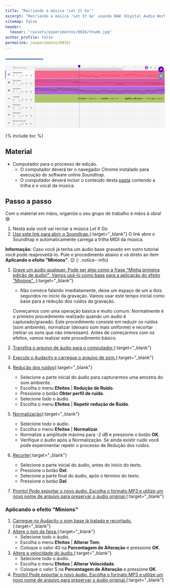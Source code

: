 ```yaml
---
title: "Recriando a música 'Let It Go'"
excerpt: "Recriando a música 'Let It Go' usando DAW (Digital Audio Workstation - Estação de Trabalho de Áudio Digital)"
sitemap: false 
header: 
  teaser: "/assets/experimentos/0016/thumb.jpg" 
author_profile: false
permalink: /experimento/0016/
---
```

![Linha separadora](/assets/images/line.jpg)

![Músicas usando DAW](/assets/experimentos/0016/thumb.png)

{% include toc %}

## Material
* Computador para o processo de edição. 
  * O computador deverá ter o navegador Chrome instalado para execução do software online *Soundtrap*.
  * O computador deverá incluir o conteúdo desta [pasta](https://drive.google.com/open?id=1NTF7GeiizvQtnb-wEr44QlsI-FKMMRZK) contendo a trilha e o vocal da música.

## Passo a passo
Com o material em mãos, organize o seu grupo de trabalho e mãos à obra! :smile:

1. Nesta aula você vai recriar a música *Let It Go*.
1. [Use este link para abrir o Soundtrap.](https://www.soundtrap.com/studio/?import_url=https://criatividade.digital/assets/experimentos/0016/LetItGo.mid&import_url_type=midi&import_url_title=Let+it+go){:target="_blank"} O link abre o Soundtrap e automaticamente carrega a trilha MIDI da música. 

**Informação:** Caso você já tenha um áudio base gravado em outro tutorial você pode reaproveitá-lo. Pule o procedimento abaixo e vá direto ao item **Aplicando o efeito "Minions"**. :wink:
{: .notice--info}

1. [Grave um áudio qualquer. Pode ser algo como a frase "Minha primeira edição de áudio!". Vamos usá-lo como base para a aplicação do efeito "Minions". ](https://youtu.be/vxsp198lIfQ){:target="_blank"}
   - Não comece falando imediatamente, deixe um espaço de um a dois segundos no início da gravação. Vamos usar este tempo inicial como base para a redução dos ruídos da gravação. 

   Começamos com uma operação básica e muito comum. Normalmente é o primeiro procedimento realizado quando um áudio é capturado/gravado. Este procedimento consiste em reduzir os ruídos (som ambiente), normalizar (deixaro som mais uniforme) e recortar (retirar os sons que não interessam). Antes de começarmos com os efeitos, vamos realizar este procedimento básico.

1. [Transfira o arquivo de áudio para o computador.](https://youtu.be/vxsp198lIfQ?t=29s){:target="_blank"}
1. [Execute o Audacity e carregue o arquivo de som.](https://youtu.be/vxsp198lIfQ?t=53s){:target="_blank"}
1. [Redução dos ruídos](https://youtu.be/vxsp198lIfQ?t=1m12s){:target="_blank"}
    - Selecione a parte inicial do áudio para capturarmos uma amostra do som ambiente.
    - Escolha o menu **Efeitos** &#124; **Redução de Ruído**.
    - Pressione o botão **Obter perfil de ruído**.
    - Selecione todo o áudio.
    - Escolha o menu **Efeitos** &#124; **Repetir redução de Ruído**.
 1. [Normalização](https://youtu.be/vxsp198lIfQ?t=1m30s){:target="_blank"}
    - Selecione todo o áudio.
    - Escolha o menu **Efeitos** &#124; **Normalizar**.
    - Normalize a amplitude máxima para -2 dB e pressione o botão **OK**.
    - Verifique o áudio após a Normalização. Se ainda existir ruído você pode experimentar repetir o processo de Redução dos ruídos.
1. [Recorte](https://youtu.be/vxsp198lIfQ?t=1m56s){:target="_blank"}
    - Selecione a parte inicial do áudio, antes do início do texto. 
    - Pressione o botão **Del**.
    - Selecione a parte final do áudio, após o término do texto.
    - Pressione o botão **Del**.
1. [Pronto! Pode exportar o novo áudio. Escolha o formato MP3 e utilize um novo nome de arquivo para preservar o áudio original.](https://youtu.be/vxsp198lIfQ?t=2m05s){:target="_blank"}

### Aplicando o efeito "Minions"
1. [Carregue no Audacity o som base já tratado e recortado.](https://youtu.be/vxsp198lIfQ?t=2m29s){:target="_blank"}
1. [Altere o tom da faixa.](https://youtu.be/vxsp198lIfQ?t=2m41s){:target="_blank"}
   - Selecione todo o áudio.
   - Escolha o menu **Efeitos** &#124; **Alterar Tom**.
   - Coloque o valor 40 na **Porcentagem de Alteração** e pressione **OK**.
1. [Altere a velocidade do áudio.](https://youtu.be/vxsp198lIfQ?t=2m51s){:target="_blank"}
   - Selecione todo o áudio.
   - Escolha o menu **Efeitos** &#124; **Alterar Velocidade**.
   - Coloque o valor 5 na **Porcentagem de Alteração** e pressione **OK**.
1. [Pronto! Pode exportar o novo áudio. Escolha o formato MP3 e utilize um novo nome de arquivo para preservar o áudio original.](https://youtu.be/vxsp198lIfQ?t=3m0s){:target="_blank"}
